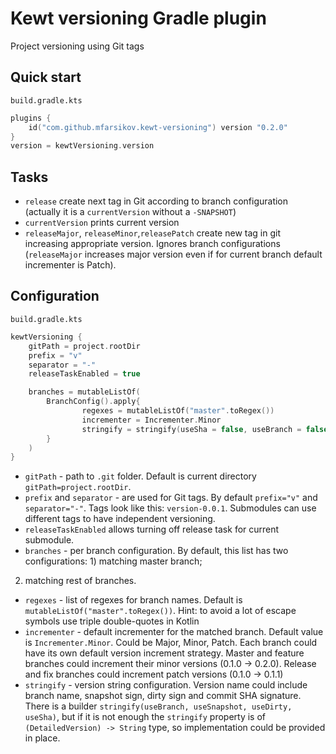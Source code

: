 # Kewt versioning Gradle plugin

Project versioning using Git tags

## Quick start
`build.gradle.kts`
```kotlin
plugins {
    id("com.github.mfarsikov.kewt-versioning") version "0.2.0"
}
version = kewtVersioning.version
```

## Tasks
* `release` create next tag in Git according to branch configuration (actually it is a `currentVersion` without a 
`-SNAPSHOT`)
* `currentVersion` prints current version
* `releaseMajor`, `releaseMinor`,`releasePatch` create new tag in git increasing appropriate version. 
Ignores branch configurations (`releaseMajor` increases major version even if for current branch default incrementer is 
Patch).

## Configuration
`build.gradle.kts`
```kotlin
kewtVersioning {
    gitPath = project.rootDir
    prefix = "v"
    separator = "-"
    releaseTaskEnabled = true

    branches = mutableListOf(
        BranchConfig().apply{
                regexes = mutableListOf("master".toRegex())
                incrementer = Incrementer.Minor
                stringify = stringify(useSha = false, useBranch = false)
        }       
    )
}
```
* `gitPath` - path to `.git` folder. Default is current directory `gitPath=project.rootDir`.
* `prefix` and `separator` - are used for Git tags. By default `prefix="v"` and `separator="-"`. Tags look like 
this: `version-0.0.1`. Submodules can use different tags to have independent versioning. 
* `releaseTaskEnabled` allows turning off release task for current submodule.
* `branches` - per branch configuration. By default, this list has two configurations: 1) matching master branch; 
2) matching rest of branches.
  * `regexes` - list of regexes for branch names. Default is `mutableListOf("master".toRegex())`. Hint: to avoid a lot 
  of escape symbols use triple double-quotes in Kotlin
  * `incrementer` - default incrementer for the matched branch. Default value is `Incrementer.Minor`. Could be Major, Minor, Patch. Each branch could have its own
   default version increment strategy. Master and feature branches could increment their minor versions (0.1.0 -> 0.2.0).
   Release and fix branches could increment patch versions (0.1.0 -> 0.1.1) 
  * `stringify` - version string configuration. Version name could include branch name, snapshot sign, dirty sign and 
  commit SHA signature. There is a builder `stringify(useBranch, useSnapshot, useDirty, useSha)`, but if it is not 
  enough the `stringify` property is of `(DetailedVersion) -> String` type, so implementation could be provided in place. 
